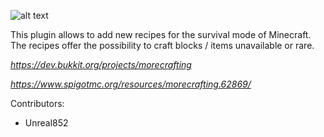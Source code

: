![alt text](https://i.imgur.com/sUn8izb.png)

This plugin allows to add new recipes for the survival mode of Minecraft.
The recipes offer the possibility to craft blocks / items unavailable or rare.

*https://dev.bukkit.org/projects/morecrafting*

*https://www.spigotmc.org/resources/morecrafting.62869/*

Contributors:
- Unreal852

